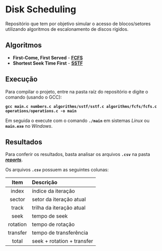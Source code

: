 # Disk Scheduling
Repositório que tem por objetivo simular o acesso de blocos/setores utilizando algoritmos de escalonamento de discos rígidos.

## Algoritmos
+ **First-Come, First Served** - [**FCFS**](/algorithms/fcfs/fcfs.c)
+ **Shortest Seek Time First** - [**SSTF**](/algorithms/sstf/sstf.c)

## Execução
Para compilar o projeto, entre na pasta raíz do repositório e digite o comando (usando o GCC):

**`gcc main.c numbers.c algorithms/sstf/sstf.c algorithms/fcfs/fcfs.c operations/operations.c -o main`**

Em seguida o execute com o comando **`./main`** em sistemas *Linux* ou **`main.exe`** no *Windows*.

## Resultados
Para conferir os resultados, basta analisar os arquivos **`.csv`** na pasta [**_reports_**](/reports/).

Os arquivos **`.csv`** possuem as seguintes colunas:

| Item | Descrição |
| :----: | :---- |
| index | índice da iteração |
| sector | setor da iteração atual |
| track | trilha da iteração atual |
| seek | tempo de seek |
| rotation | tempo de rotação |
| transfer | tempo de transferência |
| total | seek + rotation + transfer |
